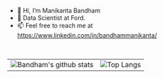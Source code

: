 - 👋 Hi, I’m Manikanta Bandham
- 👀 Data Scientist at Ford.
- 📫 Feel free to reach me at https://www.linkedin.com/in/bandhammanikanta/

<br />

| | |
| ------------------------------------------------------------------------ | ------------------------------------------------------------- |
| ![Bandham's github stats](https://github-readme-stats.vercel.app/api?username=bandham-manikanta&show_icons=true&theme=algolia&count_private=true) | ![Top Langs](https://github-readme-stats.vercel.app/api/top-langs/?username=bandham-manikanta&theme=algolia)

<br />
